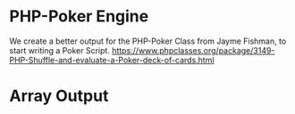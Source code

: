 # PHP-Poker Engine
We create a better output for the PHP-Poker Class from Jayme Fishman, to start writing a Poker Script.
https://www.phpclasses.org/package/3149-PHP-Shuffle-and-evaluate-a-Poker-deck-of-cards.html

# Array Output
